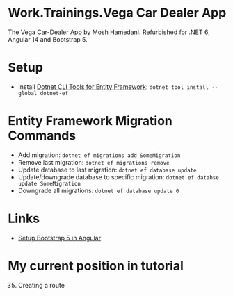 # Work.Trainings.Vega Car Dealer App
The Vega Car-Dealer App by Mosh Hamedani. Refurbished for .NET 6, Angular 14 and Bootstrap 5.

# Setup 
- Install [Dotnet CLI Tools for Entity Framework](https://learn.microsoft.com/en-us/ef/core/cli/dotnet): `dotnet tool install --global dotnet-ef`

# Entity Framework Migration Commands
- Add migration: `dotnet ef migrations add SomeMigration`
- Remove last migration: `dotnet ef migrations remove`
- Update database to last migration: `dotnet ef database update`
- Update/downgrade database to specific migration: `dotnet ef databse update SomeMigration` 
- Downgrade all migrations: `dotnet ef database update 0`

# Links
- [Setup Bootstrap 5 in Angular](https://stackoverflow.com/questions/68081166/bootstrap-5-in-angular-application)

# My current position in tutorial
35. Creating a route